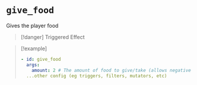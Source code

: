 # `give_food`

Gives the player food

> [!danger] Triggered Effect

> [!example]
> ```yaml
> - id: give_food
>   args:
>     amount: 2 # The amount of food to give/take (allows negative values)
>   ...other config (eg triggers, filters, mutators, etc)
> ```
